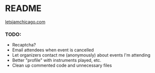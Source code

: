 # README

[letsjamchicago.com](https://letsjamchicago.com)

### TODO:
- Recaptcha?
- Email attendees when event is cancelled
- Let organizers contact me (anonymously) about events I'm attending
- Better "profile" with instruments played, etc.
- Clean up commented code and unnecessary files
